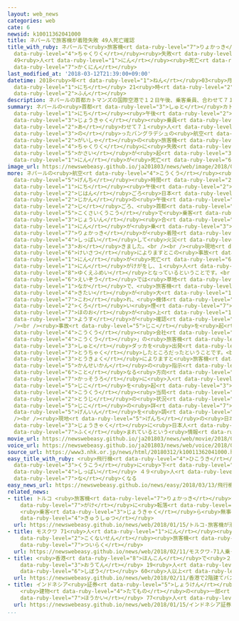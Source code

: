 ```yaml
---
layout: web_news
categories: web
cate: 6
newsid: k10011362041000
title: ネパールで旅客機が着陸失敗 49人死亡確認
title_with_ruby: ネパールで<ruby>旅客機<rt data-ruby-level="7">りょかっき</rt></ruby>が<ruby>着陸<rt
  data-ruby-level="4">ちゃくりく</rt></ruby><ruby>失敗<rt data-ruby-level="4">しっぱい</rt></ruby>
  49<ruby>人<rt data-ruby-level="1">にん</rt></ruby><ruby>死亡<rt data-ruby-level="6">しぼう</rt></ruby><ruby>確認<rt
  data-ruby-level="7">かくにん</rt></ruby>
last_modified_at: '2018-03-12T21:39:00+09:00'
datetime: 2018<ruby>年<rt data-ruby-level="1">ねん</rt></ruby>03<ruby>月<rt data-ruby-level="1">がつ</rt></ruby>12<ruby>日<rt
  data-ruby-level="1">にち</rt></ruby> 21<ruby>時<rt data-ruby-level="2">じ</rt></ruby>39<ruby>分<rt
  data-ruby-level="2">ふん</rt></ruby>
description: ネパールの首都カトマンズの国際空港で１２日午後、乗客乗員、合わせて７１人が乗ったバングラデシュの航空会社の旅客機が着陸に失敗して火災が起き、４９人が死亡しました。
summary: ネパールの<ruby>首都<rt data-ruby-level="3">しゅと</rt></ruby>カトマンズの<ruby>国際空港<rt data-ruby-level="5">こくさいくうこう</rt></ruby>で１２<ruby>日<rt
  data-ruby-level="1">にち</rt></ruby><ruby>午後<rt data-ruby-level="2">ごご</rt></ruby>、<ruby>乗客<rt
  data-ruby-level="3">じょうきゃく</rt></ruby><ruby>乗員<rt data-ruby-level="3">じょういん</rt></ruby>、<ruby>合<rt
  data-ruby-level="2">あ</rt></ruby>わせて７１<ruby>人<rt data-ruby-level="1">にん</rt></ruby>が<ruby>乗<rt
  data-ruby-level="3">の</rt></ruby>ったバングラデシュの<ruby>航空<rt data-ruby-level="4">こうくう</rt></ruby><ruby>会社<rt
  data-ruby-level="2">がいしゃ</rt></ruby>の<ruby>旅客機<rt data-ruby-level="7">りょかっき</rt></ruby>が<ruby>着陸<rt
  data-ruby-level="4">ちゃくりく</rt></ruby>に<ruby>失敗<rt data-ruby-level="4">しっぱい</rt></ruby>して<ruby>火災<rt
  data-ruby-level="5">かさい</rt></ruby>が<ruby>起<rt data-ruby-level="3">お</rt></ruby>き、４９<ruby>人<rt
  data-ruby-level="1">にん</rt></ruby>が<ruby>死亡<rt data-ruby-level="6">しぼう</rt></ruby>しました。
image_url: https://newswebeasy.github.io/ja201803/news/web/image/2018/03/12/K10011362041_1803130420_1803130422_01_03.jpg
more: ネパールの<ruby>航空<rt data-ruby-level="4">こうくう</rt></ruby><ruby>当局<rt data-ruby-level="3">とうきょく</rt></ruby>によりますと、<ruby>現地<rt
  data-ruby-level="5">げんち</rt></ruby><ruby>時間<rt data-ruby-level="2">じかん</rt></ruby>の１２<ruby>日<rt
  data-ruby-level="1">にち</rt></ruby><ruby>午後<rt data-ruby-level="2">ごご</rt></ruby>２<ruby>時半<rt
  data-ruby-level="2">じはん</rt></ruby>ごろ<ruby>日本<rt data-ruby-level="1">にっぽん</rt></ruby><ruby>時間<rt
  data-ruby-level="2">じかん</rt></ruby>の<ruby>午後<rt data-ruby-level="2">ごご</rt></ruby>６<ruby>時<rt
  data-ruby-level="2">じ</rt></ruby>ごろ、<ruby>首都<rt data-ruby-level="3">しゅと</rt></ruby>カトマンズにある<ruby>国際空港<rt
  data-ruby-level="5">こくさいくうこう</rt></ruby>で<ruby>乗客<rt data-ruby-level="3">じょうきゃく</rt></ruby><ruby>乗員<rt
  data-ruby-level="3">じょういん</rt></ruby><ruby>合<rt data-ruby-level="2">あ</rt></ruby>わせて７１<ruby>人<rt
  data-ruby-level="1">にん</rt></ruby>が<ruby>乗<rt data-ruby-level="3">の</rt></ruby>った<ruby>旅客機<rt
  data-ruby-level="7">りょかっき</rt></ruby>が<ruby>着陸<rt data-ruby-level="4">ちゃくりく</rt></ruby>に<ruby>失敗<rt
  data-ruby-level="4">しっぱい</rt></ruby>して<ruby>火災<rt data-ruby-level="5">かさい</rt></ruby>が<ruby>起<rt
  data-ruby-level="3">お</rt></ruby>きました。<br /><br /><ruby>現地<rt data-ruby-level="5">げんち</rt></ruby>の<ruby>警察<rt
  data-ruby-level="6">けいさつ</rt></ruby>によりますとこの<ruby>事故<rt data-ruby-level="5">じこ</rt></ruby>で４９<ruby>人<rt
  data-ruby-level="1">にん</rt></ruby>が<ruby>死亡<rt data-ruby-level="6">しぼう</rt></ruby>、２１<ruby>人<rt
  data-ruby-level="1">にん</rt></ruby>がけがをし、１<ruby>人<rt data-ruby-level="1">にん</rt></ruby>が<ruby>行方不明<rt
  data-ruby-level="8">ゆくえふめい</rt></ruby>となっているということです。<br /><br /><ruby>地元<rt data-ruby-level="2">じもと</rt></ruby>のメディアの<ruby>映像<rt
  data-ruby-level="6">えいぞう</rt></ruby>では<ruby>草地<rt data-ruby-level="2">くさち</rt></ruby>の<ruby>中<rt
  data-ruby-level="1">なか</rt></ruby>で、<ruby>旅客機<rt data-ruby-level="7">りょかっき</rt></ruby>の<ruby>機体<rt
  data-ruby-level="4">きたい</rt></ruby>が<ruby>大<rt data-ruby-level="1">おお</rt></ruby>きく<ruby>壊<rt
  data-ruby-level="7">こわ</rt></ruby>れ、<ruby>機体<rt data-ruby-level="4">きたい</rt></ruby>から<ruby>黒<rt
  data-ruby-level="2">くろ</rt></ruby>い<ruby>煙<rt data-ruby-level="7">けむり</rt></ruby>と<ruby>炎<rt
  data-ruby-level="7">ほのお</rt></ruby>が<ruby>上<rt data-ruby-level="1">あ</rt></ruby>がっている<ruby>様子<rt
  data-ruby-level="3">ようす</rt></ruby>が<ruby>確認<rt data-ruby-level="7">かくにん</rt></ruby>できます。<br
  /><br /><ruby>事故<rt data-ruby-level="5">じこ</rt></ruby>を<ruby>起<rt data-ruby-level="3">お</rt></ruby>こしたのはバングラデシュの<ruby>航空<rt
  data-ruby-level="4">こうくう</rt></ruby><ruby>会社<rt data-ruby-level="2">がいしゃ</rt></ruby>「ＵＳバングラ<ruby>航空<rt
  data-ruby-level="4">こうくう</rt></ruby>」の<ruby>旅客機<rt data-ruby-level="7">りょかっき</rt></ruby>で、バングラデシュの<ruby>首都<rt
  data-ruby-level="3">しゅと</rt></ruby>ダッカを<ruby>出発<rt data-ruby-level="3">しゅっぱつ</rt></ruby>してカトマンズに<ruby>到着<rt
  data-ruby-level="7">とうちゃく</rt></ruby>したところだったということです。<br /><br /><ruby>航空<rt data-ruby-level="4">こうくう</rt></ruby><ruby>当局<rt
  data-ruby-level="3">とうきょく</rt></ruby>によりますと<ruby>旅客機<rt data-ruby-level="7">りょかっき</rt></ruby>は<ruby>管制官<rt
  data-ruby-level="5">かんせいかん</rt></ruby>の<ruby>指示<rt data-ruby-level="5">しじ</rt></ruby>とは<ruby>異<rt
  data-ruby-level="6">こと</rt></ruby>なる<ruby>方向<rt data-ruby-level="3">ほうこう</rt></ruby>から<ruby>滑走路<rt
  data-ruby-level="7">かっそうろ</rt></ruby>に<ruby>入<rt data-ruby-level="1">はい</rt></ruby>り、<ruby>事故<rt
  data-ruby-level="5">じこ</rt></ruby>を<ruby>起<rt data-ruby-level="3">お</rt></ruby>こしたということで、<ruby>航空<rt
  data-ruby-level="4">こうくう</rt></ruby><ruby>当局<rt data-ruby-level="3">とうきょく</rt></ruby>が<ruby>当時<rt
  data-ruby-level="2">とうじ</rt></ruby>の<ruby>状況<rt data-ruby-level="7">じょうきょう</rt></ruby>や<ruby>事故<rt
  data-ruby-level="5">じこ</rt></ruby>の<ruby>詳<rt data-ruby-level="7">くわ</rt></ruby>しい<ruby>原因<rt
  data-ruby-level="5">げんいん</rt></ruby>を<ruby>調<rt data-ruby-level="3">しら</rt></ruby>べています。<br
  /><br /><ruby>現地<rt data-ruby-level="5">げんち</rt></ruby>の<ruby>日本大使館<rt data-ruby-level="3">にほんたいしかん</rt></ruby>によりますと、これまでのところ<ruby>乗客<rt
  data-ruby-level="3">じょうきゃく</rt></ruby>に<ruby>日本人<rt data-ruby-level="1">にほんじん</rt></ruby>が<ruby>含<rt
  data-ruby-level="7">ふく</rt></ruby>まれているという<ruby>情報<rt data-ruby-level="5">じょうほう</rt></ruby>はないということです。
movie_url: https://newswebeasy.github.io/ja201803/news/web/movie/2018/03/12/k10011362041_201803130420_201803130421.mp4
voice_url: https://newswebeasy.github.io/ja201803/news/web/voice/2018/03/12/k10011362041_201803130420_201803130421.mp3
source_url: https://www3.nhk.or.jp/news/html/20180312/k10011362041000.html
easy_title_with_ruby: <ruby>飛行機<rt data-ruby-level="4">ひこうき</rt></ruby>がネパールの<ruby>空港<rt
  data-ruby-level="3">くうこう</rt></ruby>に<ruby>下<rt data-ruby-level="1">お</rt></ruby>りるとき<ruby>失敗<rt
  data-ruby-level="4">しっぱい</rt></ruby> ４９<ruby>人<rt data-ruby-level="1">にん</rt></ruby><ruby>亡<rt
  data-ruby-level="7">な</rt></ruby>くなる
easy_news_url: https://newswebeasy.github.io/news/easy/2018/03/13/飛行機がネパールの空港に下りるとき失敗-49人亡くなる
related_news:
- title: トルコ <ruby>旅客機<rt data-ruby-level="7">りょかっき</rt></ruby>が<ruby>滑走路<rt data-ruby-level="7">かっそうろ</rt></ruby>から<ruby>崖<rt
    data-ruby-level="7">がけ</rt></ruby>に<ruby>転落<rt data-ruby-level="3">てんらく</rt></ruby>
    <ruby>乗客<rt data-ruby-level="3">じょうきゃく</rt></ruby>ら<ruby>無事<rt data-ruby-level="4">ぶじ</rt></ruby><ruby>救出<rt
    data-ruby-level="4">きゅうしゅつ</rt></ruby>
  url: https://newswebeasy.github.io/news/web/2018/01/15/トルコ-旅客機が滑走路から崖に転落-乗客ら無事救出
- title: モスクワ 71<ruby>人<rt data-ruby-level="1">にん</rt></ruby><ruby>乗<rt data-ruby-level="3">の</rt></ruby>った<ruby>国内線<rt
    data-ruby-level="2">こくないせん</rt></ruby><ruby>旅客機<rt data-ruby-level="7">りょかっき</rt></ruby><ruby>墜落<rt
    data-ruby-level="7">ついらく</rt></ruby>
  url: https://newswebeasy.github.io/news/web/2018/02/11/モスクワ-71人乗った国内線旅客機墜落
- title: <ruby>香港<rt data-ruby-level="8">ほんこん</rt></ruby>で<ruby>２階建<rt data-ruby-level="4">にかいだ</rt></ruby>てバス<ruby>横転<rt
    data-ruby-level="3">おうてん</rt></ruby> 19<ruby>人<rt data-ruby-level="1">にん</rt></ruby><ruby>死亡<rt
    data-ruby-level="6">しぼう</rt></ruby> 60<ruby>人以上<rt data-ruby-level="4">にんいじょう</rt></ruby>けが
  url: https://newswebeasy.github.io/news/web/2018/02/11/香港で2階建てバス横転-19人死亡-60人以上けが
- title: インドネシア<ruby>証券<rt data-ruby-level="5">しょうけん</rt></ruby><ruby>取引所<rt data-ruby-level="3">とりひきじょ</rt></ruby>
    <ruby>建物<rt data-ruby-level="4">たてもの</rt></ruby>の<ruby>一部<rt data-ruby-level="3">いちぶ</rt></ruby><ruby>崩壊<rt
    data-ruby-level="7">ほうかい</rt></ruby> 77<ruby>人<rt data-ruby-level="1">にん</rt></ruby>けが
  url: https://newswebeasy.github.io/news/web/2018/01/15/インドネシア証券取引所-建物の一部崩壊-77人けが
...
```

